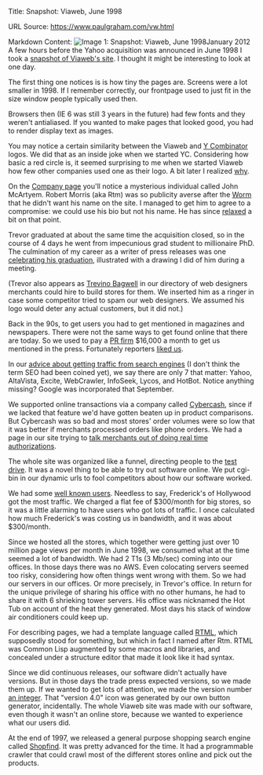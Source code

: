 Title: Snapshot: Viaweb, June 1998

URL Source: https://www.paulgraham.com/vw.html

Markdown Content:
![Image 1: Snapshot: Viaweb, June 1998](https://s.turbifycdn.com/aah/paulgraham/snapshot-viaweb-june-1998-2.gif)January 2012
A few hours before the Yahoo acquisition was announced in June 1998 I took a [snapshot of Viaweb's site](http://ycombinator.com/viaweb). I thought it might be interesting to look at one day.

The first thing one notices is is how tiny the pages are. Screens were a lot smaller in 1998. If I remember correctly, our frontpage used to just fit in the size window people typically used then.

Browsers then (IE 6 was still 3 years in the future) had few fonts and they weren't antialiased. If you wanted to make pages that looked good, you had to render display text as images.

You may notice a certain similarity between the Viaweb and [Y Combinator](http://ycombinator.com/) logos. We did that as an inside joke when we started YC. Considering how basic a red circle is, it seemed surprising to me when we started Viaweb how few other companies used one as their logo. A bit later I realized [why](https://www.paulgraham.com/zero.html).

On the [Company page](http://www.ycombinator.com/viaweb/com.html) you'll notice a mysterious individual called John McArtyem. Robert Morris (aka Rtm) was so publicity averse after the [Worm](http://en.wikipedia.org/wiki/Morris_worm) that he didn't want his name on the site. I managed to get him to agree to a compromise: we could use his bio but not his name. He has since [relaxed](http://ycombinator.com/people.html) a bit on that point.

Trevor graduated at about the same time the acquisition closed, so in the course of 4 days he went from impecunious grad student to millionaire PhD. The culmination of my career as a writer of press releases was one [celebrating his graduation](http://ycombinator.com/viaweb/trevor.html), illustrated with a drawing I did of him during a meeting.

(Trevor also appears as [Trevino Bagwell](http://ycombinator.com/viaweb/tlbwebdesign.html) in our directory of web designers merchants could hire to build stores for them. We inserted him as a ringer in case some competitor tried to spam our web designers. We assumed his logo would deter any actual customers, but it did not.)

Back in the 90s, to get users you had to get mentioned in magazines and newspapers. There were not the same ways to get found online that there are today. So we used to pay a [PR firm](https://www.paulgraham.com/submarine.html) $16,000 a month to get us mentioned in the press. Fortunately reporters [liked us](http://ycombinator.com/viaweb/presquot.html).

In our [advice about getting traffic from search engines](http://ycombinator.com/viaweb/se.html) (I don't think the term SEO had been coined yet), we say there are only 7 that matter: Yahoo, AltaVista, Excite, WebCrawler, InfoSeek, Lycos, and HotBot. Notice anything missing? Google was incorporated that September.

We supported online transactions via a company called [Cybercash](http://en.wikipedia.org/wiki/CyberCash,_Inc.), since if we lacked that feature we'd have gotten beaten up in product comparisons. But Cybercash was so bad and most stores' order volumes were so low that it was better if merchants processed orders like phone orders. We had a page in our site trying to [talk merchants out of doing real time authorizations](http://www.ycombinator.com/viaweb/cybercash.html).

The whole site was organized like a funnel, directing people to the [test drive](http://ycombinator.com/viaweb/tesdriv.html). It was a novel thing to be able to try out software online. We put cgi-bin in our dynamic urls to fool competitors about how our software worked.

We had some [well known users](http://ycombinator.com/viaweb/us.html). Needless to say, Frederick's of Hollywood got the most traffic. We charged a flat fee of $300/month for big stores, so it was a little alarming to have users who got lots of traffic. I once calculated how much Frederick's was costing us in bandwidth, and it was about $300/month.

Since we hosted all the stores, which together were getting just over 10 million page views per month in June 1998, we consumed what at the time seemed a lot of bandwidth. We had 2 T1s (3 Mb/sec) coming into our offices. In those days there was no AWS. Even colocating servers seemed too risky, considering how often things went wrong with them. So we had our servers in our offices. Or more precisely, in Trevor's office. In return for the unique privilege of sharing his office with no other humans, he had to share it with 6 shrieking tower servers. His office was nicknamed the Hot Tub on account of the heat they generated. Most days his stack of window air conditioners could keep up.

For describing pages, we had a template language called [RTML](http://ycombinator.com/viaweb/rtml.html), which supposedly stood for something, but which in fact I named after Rtm. RTML was Common Lisp augmented by some macros and libraries, and concealed under a structure editor that made it look like it had syntax.

Since we did continuous releases, our software didn't actually have versions. But in those days the trade press expected versions, so we made them up. If we wanted to get lots of attention, we made the version number [an integer](http://www.ycombinator.com/viaweb/rel4.html). That "version 4.0" icon was generated by our own button generator, incidentally. The whole Viaweb site was made with our software, even though it wasn't an online store, because we wanted to experience what our users did.

At the end of 1997, we released a general purpose shopping search engine called [Shopfind](http://ycombinator.com/viaweb/shoprel.html). It was pretty advanced for the time. It had a programmable crawler that could crawl most of the different stores online and pick out the products.

